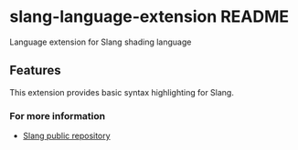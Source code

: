 # slang-language-extension README

Language extension for Slang shading language

## Features

This extension provides basic syntax highlighting for Slang.

### For more information

* [Slang public repository](http://github.com/shader-slang/slang)
